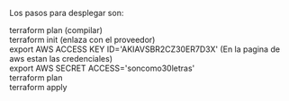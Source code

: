 Los pasos para desplegar son:

terraform plan (compilar)  
terraform init (enlaza con el proveedor)  
export AWS ACCESS KEY ID='AKIAVSBR2CZ30ER7D3X' (En la pagina de aws estan las credenciales)  
export AWS SECRET ACCESS='soncomo30letras'  
terraform plan  
terraform apply  

